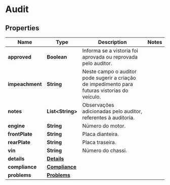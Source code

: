 # Audit

## Properties
Name | Type | Description | Notes
------------ | ------------- | ------------- | -------------
**approved** | **Boolean** | Informa se a vistoria foi aprovada ou reprovada pelo auditor. | 
**impeachment** | **String** | Neste campo o auditor pode sugerir a criação de impedimento para futuras vistorias do veículo. | 
**notes** | **List&lt;String&gt;** | Observações adicionadas pelo auditor, referentes à auditoria. | 
**engine** | **String** | Número do motor. | 
**frontPlate** | **String** | Placa dianteira. | 
**rearPlate** | **String** | Placa traseira. | 
**vin** | **String** | Número do chassi. | 
**details** | [**Details**](Details.md) |  | 
**compliance** | [**Compliance**](Compliance.md) |  | 
**problems** | [**Problems**](Problems.md) |  | 
